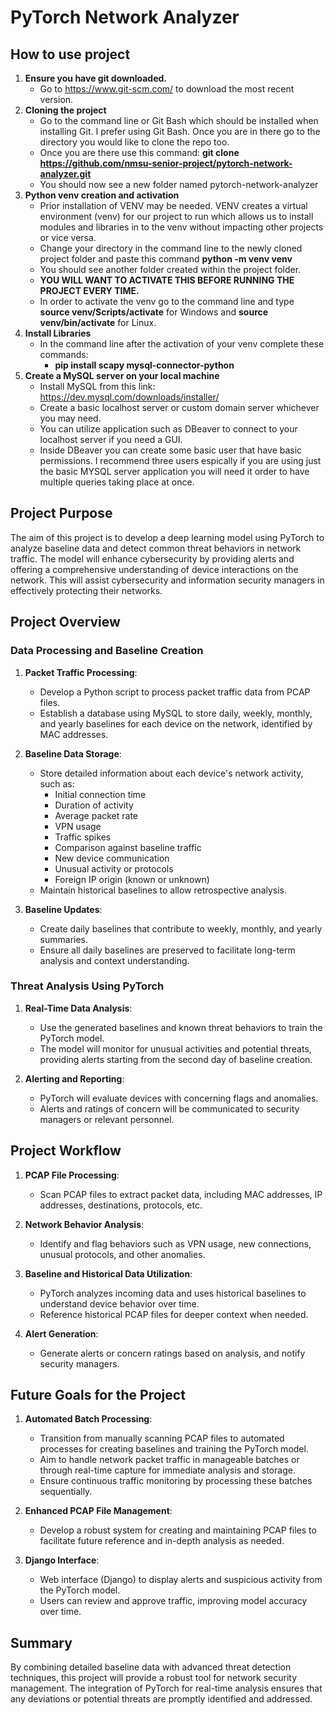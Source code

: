 # PyTorch Network Analyzer

## How to use project

1. **Ensure you have git downloaded.**
    - Go to https://www.git-scm.com/ to download the most recent version.
2. **Cloning the project**
    - Go to the command line or Git Bash which should be installed when installing Git. I prefer using Git Bash. Once you are in there go to the             directory you would like to clone the repo too.
    - Once you are there use this command: **git clone https://github.com/nmsu-senior-project/pytorch-network-analyzer.git**
    - You should now see a new folder named pytorch-network-analyzer
3. **Python venv creation and activation**
    - Prior installation of VENV may be needed. VENV creates a virtual environment (venv) for our project to run which allows us to install modules          and libraries in to the venv without impacting other projects or vice versa.
    - Change your directory in the command line to the newly cloned project folder and paste this command **python -m venv venv**
    - You should see another folder created within the project folder.
    - **YOU WILL WANT TO ACTIVATE THIS BEFORE RUNNING THE PROJECT EVERY TIME.**
    - In order to activate the venv go to the command line and type **source venv/Scripts/activate** for Windows and **source venv/bin/activate** for        Linux.
4. **Install Libraries**
    - In the command line after the activation of your venv complete these commands:
        - **pip install scapy mysql-connector-python**
5. **Create a MySQL server on your local machine**
    - Install MySQL from this link: https://dev.mysql.com/downloads/installer/
    - Create a basic localhost server or custom domain server whichever you may need.
    - You can utilize application such as DBeaver to connect to your localhost server if you need a GUI.
    - Inside DBeaver you can create some basic user that have basic permissions. I recommend three users espically if you are using just the basic          MYSQL server application you will need it order to have multiple queries taking place at once.

## Project Purpose

The aim of this project is to develop a deep learning model using PyTorch to analyze baseline data and detect common threat behaviors in network traffic. The model will enhance cybersecurity by providing alerts and offering a comprehensive understanding of device interactions on the network. This will assist cybersecurity and information security managers in effectively protecting their networks.


## Project Overview

### Data Processing and Baseline Creation

1. **Packet Traffic Processing**: 
    - Develop a Python script to process packet traffic data from PCAP files.
    - Establish a database using MySQL to store daily, weekly, monthly, and yearly baselines for each device on the network, identified by MAC addresses.

2. **Baseline Data Storage**:
    - Store detailed information about each device's network activity, such as:
        - Initial connection time
        - Duration of activity
        - Average packet rate
        - VPN usage
        - Traffic spikes
        - Comparison against baseline traffic
        - New device communication
        - Unusual activity or protocols
        - Foreign IP origin (known or unknown)
    - Maintain historical baselines to allow retrospective analysis.

3. **Baseline Updates**:
    - Create daily baselines that contribute to weekly, monthly, and yearly summaries.
    - Ensure all daily baselines are preserved to facilitate long-term analysis and context understanding.


### Threat Analysis Using PyTorch

1. **Real-Time Data Analysis**:
    - Use the generated baselines and known threat behaviors to train the PyTorch model.
    - The model will monitor for unusual activities and potential threats, providing alerts starting from the second day of baseline creation.

2. **Alerting and Reporting**:
    - PyTorch will evaluate devices with concerning flags and anomalies.
    - Alerts and ratings of concern will be communicated to security managers or relevant personnel.


## Project Workflow

1. **PCAP File Processing**:
    - Scan PCAP files to extract packet data, including MAC addresses, IP addresses, destinations, protocols, etc.

2. **Network Behavior Analysis**:
    - Identify and flag behaviors such as VPN usage, new connections, unusual protocols, and other anomalies.

3. **Baseline and Historical Data Utilization**:
    - PyTorch analyzes incoming data and uses historical baselines to understand device behavior over time.
    - Reference historical PCAP files for deeper context when needed.

4. **Alert Generation**:
    - Generate alerts or concern ratings based on analysis, and notify security managers.


## Future Goals for the Project

1. **Automated Batch Processing**:
    - Transition from manually scanning PCAP files to automated processes for creating baselines and training the PyTorch model.
    - Aim to handle network packet traffic in manageable batches or through real-time capture for immediate analysis and storage.
    - Ensure continuous traffic monitoring by processing these batches sequentially.

2. **Enhanced PCAP File Management**:
    - Develop a robust system for creating and maintaining PCAP files to facilitate future reference and in-depth analysis as needed.
    
3. **Django Interface**:
    - Web interface (Django) to display alerts and suspicious activity from the PyTorch model.
    - Users can review and approve traffic, improving model accuracy over time.


## Summary

By combining detailed baseline data with advanced threat detection techniques, this project will provide a robust tool for network security management. The integration of PyTorch for real-time analysis ensures that any deviations or potential threats are promptly identified and addressed.

